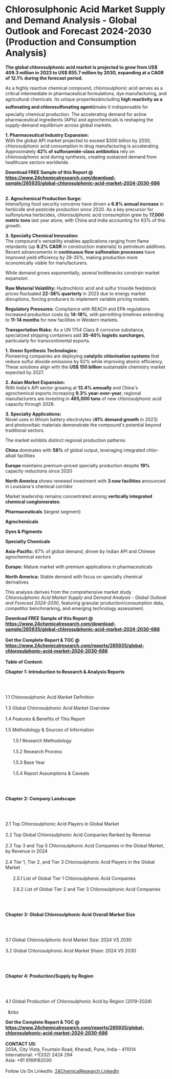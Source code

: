 <h1>Chlorosulphonic Acid Market Supply and Demand Analysis - Global Outlook and Forecast 2024-2030 (Production and Consumption Analysis)</h1><p><strong>The global chlorosulphonic acid market is projected to grow from US$ 409.3 million in 2023 to US$ 855.7 million by 2030, expanding at a CAGR of 12.1% during the forecast period.</strong></p><p>As a highly reactive chemical compound, chlorosulphonic acid serves as a critical intermediate in pharmaceutical formulations, dye manufacturing, and agricultural chemicals. Its unique propertiesâincluding <strong>high reactivity as a sulfonating and chlorosulfonating agent</strong>âmake it indispensable for specialty chemical production. The accelerating demand for active pharmaceutical ingredients (APIs) and agrochemicals is reshaping the supply-demand equilibrium across global markets.</p><p><strong>1. Pharmaceutical Industry Expansion:</strong><br>
With the global API market projected to exceed $300 billion by 2030, chlorosulphonic acid consumption in drug manufacturing is accelerating. Approximately <strong>42% of sulfonamide-class antibiotics</strong> rely on chlorosulphonic acid during synthesis, creating sustained demand from healthcare sectors worldwide.</p><div><b>Download FREE Sample of this Report @ 
            <a href="https://www.24chemicalresearch.com/download-sample/265935/global-chlorosulphonic-acid-market-2024-2030-686">
            https://www.24chemicalresearch.com/download-sample/265935/global-chlorosulphonic-acid-market-2024-2030-686</a></b></div><br><p><strong>2. Agrochemical Production Surge:</strong><br>
Intensifying food security concerns have driven a <strong>6.8% annual increase</strong> in herbicide and pesticide production since 2020. As a key precursor for sulfonylurea herbicides, chlorosulphonic acid consumption grew by <strong>17,000 metric tons</strong> last year alone, with China and India accounting for 63% of this growth.</p><p><strong>3. Specialty Chemical Innovation:</strong><br>
The compound's versatility enables applications ranging from flame retardants (up <strong>9.2% CAGR</strong> in construction materials) to petroleum additives. Recent advancements in <strong>continuous flow sulfonation processes</strong> have improved yield efficiency by 28-35%, making production more economically viable for manufacturers.</p><p>While demand grows exponentially, several bottlenecks constrain market expansion:</p><p><strong>Raw Material Volatility:</strong> Hydrochloric acid and sulfur trioxide feedstock prices fluctuated <strong>22-38% quarterly</strong> in 2023 due to energy market disruptions, forcing producers to implement variable pricing models.</p><p><strong>Regulatory Pressures:</strong> Compliance with REACH and EPA regulations increased production costs by <strong>14-18%</strong>, with permitting timelines extending to <strong>11-14 months</strong> for new facilities in Western markets.</p><p><strong>Transportation Risks:</strong> As a UN 1754 Class 8 corrosive substance, specialized shipping containers add <strong>35-40% logistic surcharges</strong>, particularly for transcontinental exports.</p><p><strong>1. Green Synthesis Technologies:</strong><br>
Pioneering companies are deploying <strong>catalytic chlorination systems</strong> that reduce sulfur dioxide emissions by 62% while improving atomic efficiency. These solutions align with the <strong>US$ 150 billion</strong> sustainable chemistry market expected by 2027.</p><p><strong>2. Asian Market Expansion:</strong><br>
With India's API sector growing at <strong>13.4% annually</strong> and China's agrochemical exports increasing <strong>9.3% year-over-year</strong>, regional manufacturers are investing in <strong>465,000 tons</strong> of new chlorosulphonic acid capacity through 2026.</p><p><strong>3. Specialty Applications:</strong><br>
Novel uses in lithium battery electrolytes (<strong>41% demand growth</strong> in 2023) and photovoltaic materials demonstrate the compound's potential beyond traditional sectors.</p><p>The market exhibits distinct regional production patterns:</p><p><strong>China</strong> dominates with <strong>58%</strong> of global output, leveraging integrated chlor-alkali facilities</p><p><strong>Europe</strong> maintains premium-priced specialty production despite <strong>19%</strong> capacity reductions since 2020</p><p><strong>North America</strong> shows renewed investment with <strong>3 new facilities</strong> announced in Louisiana's chemical corridor</p><p>Market leadership remains concentrated among <strong>vertically integrated chemical conglomerates</strong>:</p><p><strong>Pharmaceuticals</strong> (largest segment)</p><p><strong>Agrochemicals</strong></p><p><strong>Dyes &amp; Pigments</strong></p><p><strong>Specialty Chemicals</strong></p><p><strong>Asia-Pacific:</strong> 67% of global demand, driven by Indian API and Chinese agrochemical sectors</p><p><strong>Europe:</strong> Mature market with premium applications in pharmaceuticals</p><p><strong>North America:</strong> Stable demand with focus on specialty chemical derivatives</p><p>This analysis derives from the comprehensive market study <em>Chlorosulphonic Acid Market Supply and Demand Analysis - Global Outlook and Forecast 2024-2030</em>, featuring granular production/consumption data, competitor benchmarking, and emerging technology assessment.</p><div><b>Download FREE Sample of this Report @ 
            <a href="https://www.24chemicalresearch.com/download-sample/265935/global-chlorosulphonic-acid-market-2024-2030-686">
            https://www.24chemicalresearch.com/download-sample/265935/global-chlorosulphonic-acid-market-2024-2030-686</a></b></div><br><div><b>Get the Complete Report & TOC @ 
            <a href="https://www.24chemicalresearch.com/reports/265935/global-chlorosulphonic-acid-market-2024-2030-686">
            https://www.24chemicalresearch.com/reports/265935/global-chlorosulphonic-acid-market-2024-2030-686</a></b></div><br>
            <b>Table of Content:</b><p><p><strong>Chapter 1: Introduction to Research &amp; Analysis Reports</strong></p><br />
<br />
<p>1.1 Chlorosulphonic Acid  Market Definition<br /><br />
1.3 Global Chlorosulphonic Acid  Market Overview<br /><br />
1.4 Features &amp; Benefits of This Report<br /><br />
1.5 Methodology &amp; Sources of Information<br /><br />
&nbsp;&nbsp;&nbsp;&nbsp;&nbsp; 1.5.1 Research Methodology<br /><br />
&nbsp;&nbsp;&nbsp;&nbsp;&nbsp; 1.5.2 Research Process<br /><br />
&nbsp;&nbsp;&nbsp;&nbsp;&nbsp; 1.5.3 Base Year<br /><br />
&nbsp;&nbsp;&nbsp;&nbsp;&nbsp; 1.5.4 Report Assumptions &amp; Caveats</p><br />
<br />
<p><strong>Chapter 2: Company Landscape</strong></p><br />
<br />
<p>2.1 Top Chlorosulphonic Acid  Players in Global Market<br /><br />
2.2 Top Global Chlorosulphonic Acid  Companies Ranked by Revenue<br /><br />
2.3 Top 3 and Top 5 Chlorosulphonic Acid  Companies in the Global Market, by Revenue in 2024<br /><br />
2.4 Tier 1, Tier 2, and Tier 3 Chlorosulphonic Acid  Players in the Global Market<br /><br />
&nbsp;&nbsp;&nbsp;&nbsp;&nbsp; 2.5.1 List of Global Tier 1 Chlorosulphonic Acid  Companies<br /><br />
&nbsp;&nbsp;&nbsp;&nbsp;&nbsp; 2.6.2 List of Global Tier 2 and Tier 3 Chlorosulphonic Acid  Companies</p><br />
<br />
<p><strong>Chapter 3: Global Chlorosulphonic Acid  Overall Market Size</strong></p><br />
<br />
<p>3.1 Global Chlorosulphonic Acid  Market Size: 2024 VS 2030<br /><br />
3.2 Global Chlorosulphonic Acid  Market Share: 2024 VS 2030</p><br />
<br />
<p><strong>Chapter 4: Production/Supply by Region</strong></p><br />
<br />
<p>4.1 Global Production of Chlorosulphonic Acid  by Region (2019-2024)<br /><br />
&nbsp;&nbsp;&nbs</p><div><b>Get the Complete Report & TOC @ 
            <a href="https://www.24chemicalresearch.com/reports/265935/global-chlorosulphonic-acid-market-2024-2030-686">
            https://www.24chemicalresearch.com/reports/265935/global-chlorosulphonic-acid-market-2024-2030-686</a></b></div><br><b>CONTACT US:</b><br>
            203A, City Vista, Fountain Road, Kharadi, Pune, India - 411014<br>
            International: +1(332) 2424 294<br>
            Asia: +91 9169162030 <br><br>
            Follow Us On LinkedIn: <a href="https://www.linkedin.com/company/24chemicalresearch/">24ChemicalResearch LinkedIn</a>